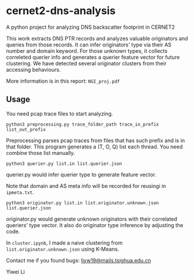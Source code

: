 cernet2-dns-analysis
===

A python project for analyzing DNS backscatter footprint in CERNET2

This work extracts DNS PTR records and analyzes valuable originators and queries from those records. It can infer originators' type via their AS number and domain keyword. For those unknown types, it collects correleted querier info and generates a querier feature vector for future clustering. We have detected several originator clusters from their accessing behaviours.

More information is in this report: `NGI_proj.pdf`

Usage
---
You need pcap trace files to start analyzing.

`python3 preprocessing.py trace_folder_path trace_in_prefix list_out_prefix` 

Preprocessing parses pcap traces from files that has such prefix and is in that folder. This program generates a (T, O, Q) list each thread. You need combine those list manually.

`python3 querier.py list.in list.querier.json`

querier.py would infer querier type to generate feature vector.

Note that domain and AS meta info will be recorded for reusingi in `ipmeta.txt`.

`python3 originator.py list.in list.originator.unknown.json list.querier.json`

originator.py would generate unknown originators with their correlated queriers' type vector. It also do originator type inference by adjusting the code.

In `cluster.ipynb`, I made a naive clustering from `list.originator.unknown.json` using K-Means. 

Contact me if you found bugs: liyw19@mails.tsighua.edu.cn

Yiwei Li
